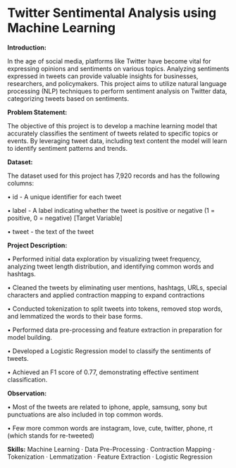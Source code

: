 # Twitter Sentimental Analysis using Machine Learning

**Introduction:**

In the age of social media, platforms like Twitter have become vital for expressing opinions and sentiments on various topics. Analyzing sentiments expressed in tweets can provide valuable insights for businesses, researchers, and policymakers. This project aims to utilize natural language processing (NLP) techniques to perform sentiment analysis on Twitter data, categorizing tweets based on sentiments.

**Problem Statement:**

The objective of this project is to develop a machine learning model that accurately classifies the sentiment of tweets related to specific topics or events. By leveraging tweet data, including text content the model will learn to identify sentiment patterns and trends.

**Dataset:**

The dataset used for this project has 7,920 records and has the following columns:

•	id - A unique identifier for each tweet

•	label - A label indicating whether the tweet is positive or negative (1 = positive, 0 = negative) [Target Variable]

•	tweet - the text of the tweet

**Project Description:**

• Performed initial data exploration by visualizing tweet frequency, analyzing tweet length distribution, and identifying common words and hashtags.

• Cleaned the tweets by eliminating user mentions, hashtags, URLs, special characters and applied contraction mapping to expand contractions

• Conducted tokenization to split tweets into tokens, removed stop words, and lemmatized the words to their base forms.

• Performed data pre-processing and feature extraction in preparation for model building.

• Developed a Logistic Regression model to classify the sentiments of tweets.

• Achieved an F1 score of 0.77, demonstrating effective sentiment classification.

**Observation:**

•	Most of the tweets are related to iphone, apple, samsung, sony but punctuations are also included in top common words.

•	Few more common words are instagram, love, cute, twitter, phone, rt (which stands for re-tweeted)

**Skills:** Machine Learning · Data Pre-Processing · Contraction Mapping · Tokenization · Lemmatization · Feature Extraction · Logistic Regression
